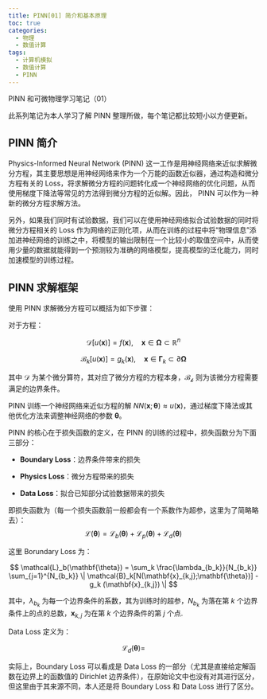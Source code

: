 ```yaml
---
title: PINN[01] 简介和基本原理
toc: true
categories:
  - 物理
  - 数值计算
tags:
  - 计算机模拟
  - 数值计算
  - PINN
---
```


PINN 和可微物理学习笔记（01）

<!-- more -->

此系列笔记为本人学习了解 PINN 整理所做，每个笔记都比较短小以方便更新。

## PINN 简介

Physics-Informed Neural Network (PINN) 这一工作是用神经网络来近似求解微分方程，其主要思想是用神经网络来作为一个万能的函数近似器，通过构造和微分方程有关的 Loss，将求解微分方程的问题转化成一个神经网络的优化问题，从而使用梯度下降法等常见的方法得到微分方程的近似解。因此， PINN 可以作为一种新的微分方程求解方法。

另外，如果我们同时有试验数据，我们可以在使用神经网络拟合试验数据的同时将微分方程相关的 Loss 作为网络的正则化项，从而在训练的过程中将“物理信息”添加进神经网络的训练之中，将模型的输出限制在一个比较小的取值空间中，从而使用少量的数据就能得到一个预测较为准确的网络模型，提高模型的泛化能力，同时加速模型的训练过程。

## PINN 求解框架

使用 PINN 求解微分方程可以概括为如下步骤：

对于方程：

$$
\mathcal{D}[u(\mathbf{x})] = f(\mathbf{x}), \quad \mathbf{x} \in \mathbf{\Omega} \subset \mathbb{R}^n
$$

$$
\mathcal{B}_k[u(\mathbf{x})] = g_k(\mathbf{x}), \quad \mathbf{x} \in \mathbf{\Gamma}_k \subset \partial \mathbf{\Omega}
$$

其中 $\mathcal{D}$ 为某个微分算符，其对应了微分方程的方程本身，$\mathcal{B_k}$ 则为该微分方程需要满足的边界条件。

PINN 训练一个神经网络来近似方程的解 $NN(\mathbf{x};\mathbf{\theta}) \approx u(\mathbf{x})$，通过梯度下降法或其他优化方法来调整神经网络的参数 $\mathbf{\theta}$。

PINN 的核心在于损失函数的定义，在 PINN 的训练的过程中，损失函数分为下面三部分：

- **Boundary Loss**：边界条件带来的损失

- **Physics Loss**：微分方程带来的损失

- **Data Loss**：拟合已知部分试验数据带来的损失

即损失函数为（每一个损失函数前一般都会有一个系数作为超参，这里为了简略略去）：
$$
\mathcal{L}(\mathbf{\theta}) = \mathcal{L}_b(\mathbf{\theta}) + \mathcal{L}_p(\mathbf{\theta}) + \mathcal{L}_d(\mathbf{\theta})
$$

这里 Borundary Loss 为：

$$
\mathcal{L}_b(\mathbf{\theta}) = \sum_k \frac{\lambda_{b_k}}{N_{b_k}} \sum_{j=1}^{N_{b_k}} \| \mathcal{B}_k[N(\mathbf{x}_{k,j};\mathbf{\theta})] - g_k (\mathbf{x}_{k,j}) \|
$$

其中，$\lambda_{b_k}$ 为每一个边界条件的系数，其为训练时的超参，$N_{b_k}$ 为落在第 $k$ 个边界条件上的点的总数，$\mathbf{x}_{k,j}$ 为在第 $k$ 个边界条件的第 $j$ 个点.

Data Loss 定义为：

$$
\mathcal{L}_d(\mathbf{\theta}) = 
$$

实际上，Boundary Loss 可以看成是 Data Loss 的一部分（尤其是直接给定解函数在边界上的函数值的 Dirichlet 边界条件），在原始论文中也没有对其进行区分，但这里由于其来源不同，本人还是将 Boundary Loss 和 Data Loss 进行了区分。
